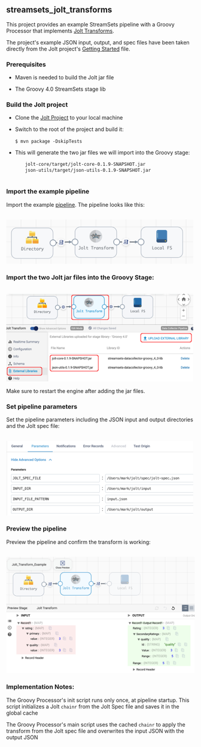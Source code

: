 ## streamsets_jolt_transforms

This project provides an example StreamSets pipeline with a Groovy Processor that implements [Jolt Transforms](https://github.com/bazaarvoice/jolt).

The project's example JSON input, output, and spec files have been taken directly from the Jolt project's [Getting Started](https://github.com/bazaarvoice/jolt/blob/master/gettingStarted.md) file.

### Prerequisites

- Maven is needed to build the Jolt jar file

- The Groovy 4.0 StreamSets stage lib

### Build the Jolt project

- Clone the [Jolt Project](https://github.com/bazaarvoice/jolt) to your local machine

- Switch to the root of the project and build it:

	<code>$ mvn package -DskipTests</code>
	
- This will generate the two jar files we will import into the Groovy stage:
 ```
		jolt-core/target/jolt-core-0.1.9-SNAPSHOT.jar
		json-utils/target/json-utils-0.1.9-SNAPSHOT.jar
	
```

### Import the example pipeline

Import the example [pipeline](/pipelines).  The pipeline looks like this:


&nbsp;&nbsp;&nbsp;&nbsp;&nbsp;&nbsp;&nbsp;&nbsp;&nbsp;&nbsp;&nbsp;&nbsp;<img src="images/pipeline.png" alt="pipeline.png" width="500"/>

### Import the two Jolt jar files into the Groovy Stage:

&nbsp;&nbsp;&nbsp;&nbsp;&nbsp;&nbsp;&nbsp;&nbsp;&nbsp;&nbsp;&nbsp;&nbsp;<img src="images/external-libs.png" alt="external-libs.png" width="500"/>

Make sure to restart the engine after adding the jar files.

### Set pipeline parameters

Set the pipeline parameters including the JSON input and output directories and the Jolt spec file:

&nbsp;&nbsp;&nbsp;&nbsp;&nbsp;&nbsp;&nbsp;&nbsp;&nbsp;&nbsp;&nbsp;&nbsp;<img src="images/params.png" alt="params.png" width="500"/>


### Preview the pipeline

Preview the pipeline and confirm the transform is working:

&nbsp;&nbsp;&nbsp;&nbsp;&nbsp;&nbsp;&nbsp;&nbsp;&nbsp;&nbsp;&nbsp;&nbsp;<img src="images/preview.png" alt="preview.png" width="700"/>

### Implementation Notes:

The Groovy Processor's init script runs only once, at pipeline startup. This script initializes a Jolt <code>chainr</code> from the Jolt Spec file and saves it in the global cache

The Groovy Processor's main script uses the cached <code>chainr</code> to apply the transform from the Jolt spec file and overwrites the input JSON with the output JSON
